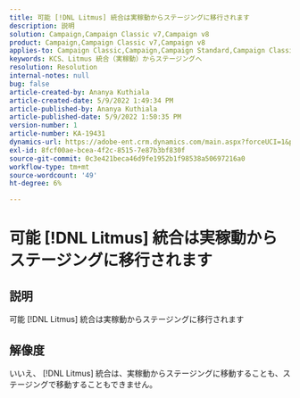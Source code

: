 ```yaml
---
title: 可能 [!DNL Litmus] 統合は実稼動からステージングに移行されます
description: 説明
solution: Campaign,Campaign Classic v7,Campaign v8
product: Campaign,Campaign Classic v7,Campaign v8
applies-to: Campaign Classic,Campaign,Campaign Standard,Campaign Classic v7,Campaign v8
keywords: KCS、Litmus 統合（実稼動）からステージングへ
resolution: Resolution
internal-notes: null
bug: false
article-created-by: Ananya Kuthiala
article-created-date: 5/9/2022 1:49:34 PM
article-published-by: Ananya Kuthiala
article-published-date: 5/9/2022 1:50:35 PM
version-number: 1
article-number: KA-19431
dynamics-url: https://adobe-ent.crm.dynamics.com/main.aspx?forceUCI=1&pagetype=entityrecord&etn=knowledgearticle&id=8d6a70d8-9ecf-ec11-a7b5-0022480a8e40
exl-id: 8fcf00ae-bcea-4f2c-8515-7e87b3bf830f
source-git-commit: 0c3e421beca46d9fe1952b1f98538a50697216a0
workflow-type: tm+mt
source-wordcount: '49'
ht-degree: 6%

---
```


# 可能 [!DNL Litmus] 統合は実稼動からステージングに移行されます

## 説明

可能 [!DNL Litmus] 統合は実稼動からステージングに移行されます

## 解像度


いいえ、 [!DNL Litmus] 統合は、実稼動からステージングに移動することも、ステージングで移動することもできません。
